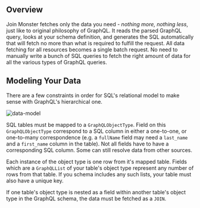 ## Overview
Join Monster fetches only the data you need - *nothing more, nothing less*, just like to original philosophy of GraphQL. It reads the parsed GraphQL query, looks at your schema definition, and generates the SQL automatically that will fetch no more than what is required to fulfill the request. All data fetching for all resources becomes a single batch request. No need to manually write a bunch of SQL queries to fetch the right amount of data for all the various types of GraphQL queries.

## Modeling Your Data

There are a few constraints in order for SQL's relational model to make sense with GraphQL's hierarchical one. 

![data-model](img/object-map.png)

SQL tables must be mapped to a `GraphQLObjectType`. Field on this `GraphQLObjectType` correspond to a SQL column in either a one-to-one, or one-to-many correspondence (e.g. a `fullName` field may need a `last_name` and a `first_name` column in the table). Not all fields have to have a corresponding SQL column. Some can still resolve data from other sources.

Each instance of the object type is one row from it's mapped table. Fields which are a `GraphQLList` of your table's object type represent any number of rows from that table. If you schema includes any such lists, your table must also have a unique key.

If one table's object type is nested as a field within another table's object type in the GraphQL schema, the data must be fetched as a `JOIN`.

